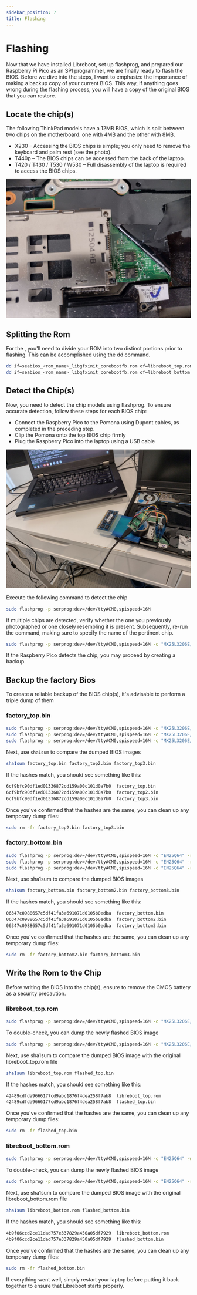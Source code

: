 ```yaml
---
sidebar_position: 7
title: Flashing
---
```


# Flashing

Now that we have installed Libreboot, set up flashprog, and prepared our Raspberry Pi Pico as an SPI programmer, we are finally ready to flash the BIOS. Before we dive into the steps, I want to emphasize the importance of making a backup copy of your current BIOS. This way, if anything goes wrong during the flashing process, you will have a copy of the original BIOS that you can restore.


## Locate the chip(s)

The following ThinkPad models have a 12MB BIOS, which is split between two chips on the motherboard: one with 4MB and the other with 8MB.

- X230 – Accessing the BIOS chips is simple; you only need to remove the keyboard and palm rest (see the photo).
- T440p – The BIOS chips can be accessed from the back of the laptop.
- T420 / T430 / T530 / W530 – Full disassembly of the laptop is required to access the BIOS chips.

![](/img/libreboot/dual_chip.jpg)


## Splitting the Rom

For the , you'll need to divide your ROM into two distinct portions prior to flashing. This can be accomplished using the dd command.

```bash
dd if=seabios_<rom_name>_libgfxinit_corebootfb.rom of=libreboot_top.rom bs=1M skip=8
dd if=seabios_<rom_name>_libgfxinit_corebootfb.rom of=libreboot_bottom.rom bs=1M count=8
```


## Detect the Chip(s)

Now, you need to detect the chip models using flashprog. To ensure accurate detection, follow these steps for each BIOS chip:

- Connect the Raspberry Pico to the Pomona using Dupont cables, as completed in the preceding step.
- Clip the Pomona onto the top BIOS chip firmly
- Plug the Raspberry Pico into the laptop using a USB cable

![](/img/libreboot/plug.jpg)


Execute the following command to detect the chip

```bash
sudo flashprog -p serprog:dev=/dev/ttyACM0,spispeed=16M
```

If multiple chips are detected, verify whether the one you previously photographed or one closely resembling it is present. Subsequently, re-run the command, making sure to specify the name of the pertinent chip.

```bash
sudo flashprog -p serprog:dev=/dev/ttyACM0,spispeed=16M -c "MX25L3206E/MX25L3208E"
```

If the Raspberry Pico detects the chip, you may proceed by creating a backup.


## Backup the factory Bios

To create a reliable backup of the BIOS chip(s), it's advisable to perform a triple dump of them

### factory_top.bin

```bash
sudo flashprog -p serprog:dev=/dev/ttyACM0,spispeed=16M -c "MX25L3206E/MX25L3208E" -r factory_top.bin
sudo flashprog -p serprog:dev=/dev/ttyACM0,spispeed=16M -c "MX25L3206E/MX25L3208E" -r factory_top2.bin
sudo flashprog -p serprog:dev=/dev/ttyACM0,spispeed=16M -c "MX25L3206E/MX25L3208E" -r factory_top3.bin
```

Next, use `sha1sum` to compare the dumped BIOS images

```bash
sha1sum factory_top.bin factory_top2.bin factory_top3.bin
```

If the hashes match, you should see something like this:

```bash
6cf9bfc90df1ed01336872cd159a00c101d0a7b0  factory_top.bin
6cf9bfc90df1ed01336872cd159a00c101d0a7b0  factory_top2.bin
6cf9bfc90df1ed01336872cd159a00c101d0a7b0  factory_top3.bin
```

Once you've confirmed that the hashes are the same, you can clean up any temporary dump files:

```bash
sudo rm -fr factory_top2.bin factory_top3.bin
```

### factory_bottom.bin

```bash
sudo flashprog -p serprog:dev=/dev/ttyACM0,spispeed=16M -c "EN25Q64" -r factory_bottom.bin
sudo flashprog -p serprog:dev=/dev/ttyACM0,spispeed=16M -c "EN25Q64" -r factory_bottom2.bin
sudo flashprog -p serprog:dev=/dev/ttyACM0,spispeed=16M -c "EN25Q64" -r factory_bottom3.bin
```

Next, use sha1sum to compare the dumped BIOS images

```bash
sha1sum factory_bottom.bin factory_bottom2.bin factory_bottom3.bin
```

If the hashes match, you should see something like this:

```bash
06347c0988657c5df41fa3a691071d0105b0edba  factory_bottom.bin
06347c0988657c5df41fa3a691071d0105b0edba  factory_bottom2.bin
06347c0988657c5df41fa3a691071d0105b0edba  factory_bottom3.bin
```

Once you've confirmed that the hashes are the same, you can clean up any temporary dump files:

```bash
sudo rm -fr factory_bottom2.bin factory_bottom3.bin
```

## Write the Rom to the Chip

Before writing the BIOS into the chip(s), ensure to remove the CMOS battery as a security precaution.

### libreboot_top.rom

```bash
sudo flashprog -p serprog:dev=/dev/ttyACM0,spispeed=16M -c "MX25L3206E/MX25L3208E" -w libreboot_top.rom
```

To double-check, you can dump the newly flashed BIOS image

```bash
sudo flashprog -p serprog:dev=/dev/ttyACM0,spispeed=16M -c "MX25L3206E/MX25L3208E" -r flashed_top.bin
```

Next, use sha1sum to compare the dumped BIOS image with the original libreboot_top.rom file

```bash
sha1sum libreboot_top.rom flashed_top.bin
```

If the hashes match, you should see something like this:

```bash
42489cdfda9666177cd9abc1876f4dea258f7ab8  libreboot_top.rom
42489cdfda9666177cd9abc1876f4dea258f7ab8  flashed_top.bin
```

Once you've confirmed that the hashes are the same, you can clean up any temporary dump files:

```bash
sudo rm -fr flashed_top.bin
```

### libreboot_bottom.rom

```bash
sudo flashprog -p serprog:dev=/dev/ttyACM0,spispeed=16M -c "EN25Q64" -w libreboot_bottom.rom
```

To double-check, you can dump the newly flashed BIOS image

```bash
sudo flashprog -p serprog:dev=/dev/ttyACM0,spispeed=16M -c "EN25Q64" -r flashed_bottom.bin
```

Next, use sha1sum to compare the dumped BIOS image with the original libreboot_bottom.rom file

```bash
sha1sum libreboot_bottom.rom flashed_bottom.bin
```

If the hashes match, you should see something like this:

```bash
4b9f06ccd2ce11dad757e337829a450a05df7929  libreboot_bottom.rom
4b9f06ccd2ce11dad757e337829a450a05df7929  flashed_bottom.bin
```

Once you've confirmed that the hashes are the same, you can clean up any temporary dump files:

```bash
sudo rm -fr flashed_bottom.bin
```

If everything went well, simply restart your laptop before putting it back together to ensure that Libreboot starts properly.